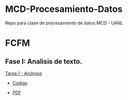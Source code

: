 # MCD-Procesamiento-Datos
Repo para clase de procesamiento de datos MCD - UANL
# FCFM

## Fase I: Analisis de texto.

[Tarea 1 - Archivos](https://github.com/pacificIT/MCD-Procesamiento-Datos/tree/main/T1)

- [Codigo](https://github.com/pacificIT/MCD-Procesamiento-Datos/blob/main/T1/Tarea1-PreProcesamientoDatos.ipynb)

- [PDF](https://github.com/pacificIT/MCD-Procesamiento-Datos/blob/main/T1/Tarea1-AlerLopez-ProcesamientoDeTexto.pdf)
